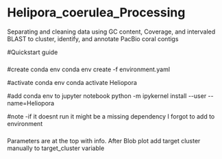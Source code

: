 # Helipora_coerulea_Processing
Separating and cleaning data using GC content, Coverage, and intervaled BLAST to cluster, identify, and annotate PacBio coral contigs

#Quickstart guide
###
#create conda env
conda env create -f environment.yaml

#activate conda env
conda activate Heliopora

#add conda env to jupyter notebook
python -m ipykernel install --user --name=Heliopora


#note -if it doesnt run it might be a missing dependency I forgot to add to environment

###
Parameters are at the top with info.
After Blob plot add target cluster manually to target_cluster variable
